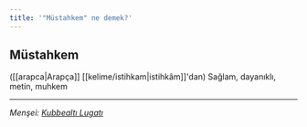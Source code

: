 ```yaml
---
title: '"Müstahkem" ne demek?'
---
```


## Müstahkem
([[arapca|Arapça]] [[kelime/istihkam|istihkâm]]'dan) Sağlam, dayanıklı, metin, muhkem

---
*Menşei: [Kubbealtı Lugatı](https://www.lugatim.com/s/Müstahkem)*